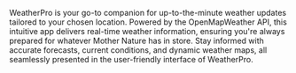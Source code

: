 WeatherPro is your go-to companion for up-to-the-minute weather updates tailored to your chosen location. Powered by the OpenMapWeather API, this intuitive app delivers real-time weather information, ensuring you're always prepared for whatever Mother Nature has in store. Stay informed with accurate forecasts, current conditions, and dynamic weather maps, all seamlessly presented in the user-friendly interface of WeatherPro.
